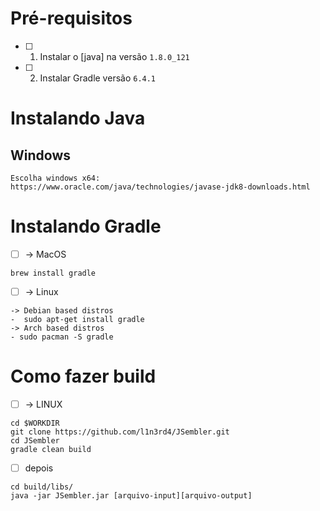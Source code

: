 # Pré-requisitos
- [ ] 1. Instalar o [java] na versão `1.8.0_121`
- [ ] 2. Instalar Gradle versão `6.4.1`

# Instalando Java
## Windows
```
Escolha windows x64: 
https://www.oracle.com/java/technologies/javase-jdk8-downloads.html
```

# Instalando Gradle
- [ ] -> MacOS

```brew install gradle```
- [ ] -> Linux

```
-> Debian based distros
-  sudo apt-get install gradle
-> Arch based distros
- sudo pacman -S gradle
```

# Como fazer build
- [ ] -> LINUX
```
cd $WORKDIR
git clone https://github.com/l1n3rd4/JSembler.git
cd JSembler
gradle clean build
```
- [ ] depois 
```
cd build/libs/ 
java -jar JSembler.jar [arquivo-input][arquivo-output]
```



